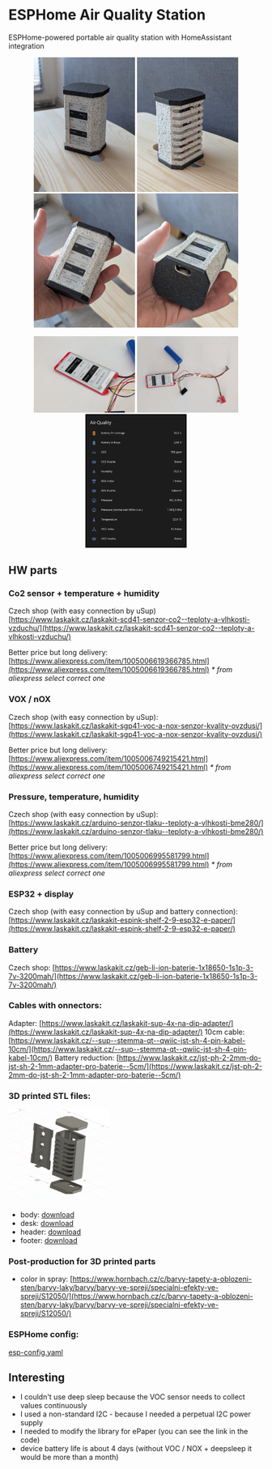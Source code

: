 # ESPHome Air Quality Station
ESPHome-powered portable air quality station with HomeAssistant integration

<p align="center">
  <img src="./img/image-1.jpg" width="200">
  <img src="./img/image-2.jpg" width="200">
  <img src="./img/image-3.jpg" width="200">
  <img src="./img/image-4.jpg" width="200">
</p>

<p align="center">
  <img src="./img/image-5.jpg" width="200">
  <img src="./img/image-6.jpg" width="200">
  <img src="./img/image-7.png" width="200">
</p>

## HW parts

### Co2 sensor + temperature + humidity
Czech shop (with easy connection by uSup) [https://www.laskakit.cz/laskakit-scd41-senzor-co2--teploty-a-vlhkosti-vzduchu/](https://www.laskakit.cz/laskakit-scd41-senzor-co2--teploty-a-vlhkosti-vzduchu/)

Better price but long delivery: [https://www.aliexpress.com/item/1005006619366785.html](https://www.aliexpress.com/item/1005006619366785.html)
_* from aliexpress select correct one_

### VOX / nOX
Czech shop (with easy connection by uSup): [https://www.laskakit.cz/laskakit-sgp41-voc-a-nox-senzor-kvality-ovzdusi/](https://www.laskakit.cz/laskakit-sgp41-voc-a-nox-senzor-kvality-ovzdusi/)

Better price but long delivery: [https://www.aliexpress.com/item/1005006749215421.html](https://www.aliexpress.com/item/1005006749215421.html)
_* from aliexpress select correct one_

### Pressure, temperature, humidity
Czech shop (with easy connection by uSup): [https://www.laskakit.cz/arduino-senzor-tlaku--teploty-a-vlhkosti-bme280/](https://www.laskakit.cz/arduino-senzor-tlaku--teploty-a-vlhkosti-bme280/)

Better price but long delivery: [https://www.aliexpress.com/item/1005006995581799.html](https://www.aliexpress.com/item/1005006995581799.html)
_* from aliexpress select correct one_

### ESP32 + display
Czech shop (with easy connection by uSup and battery connection): [https://www.laskakit.cz/laskakit-espink-shelf-2-9-esp32-e-paper/](https://www.laskakit.cz/laskakit-espink-shelf-2-9-esp32-e-paper/)

### Battery
Czech shop: [https://www.laskakit.cz/geb-li-ion-baterie-1x18650-1s1p-3-7v-3200mah/](https://www.laskakit.cz/geb-li-ion-baterie-1x18650-1s1p-3-7v-3200mah/)

### Cables with onnectors:
Adapter: [https://www.laskakit.cz/laskakit-sup-4x-na-dip-adapter/](https://www.laskakit.cz/laskakit-sup-4x-na-dip-adapter/)
10cm cable: [https://www.laskakit.cz/--sup--stemma-qt--qwiic-jst-sh-4-pin-kabel-10cm/](https://www.laskakit.cz/--sup--stemma-qt--qwiic-jst-sh-4-pin-kabel-10cm/)
Battery reduction: [https://www.laskakit.cz/jst-ph-2-2mm-do-jst-sh-2-1mm-adapter-pro-baterie--5cm/](https://www.laskakit.cz/jst-ph-2-2mm-do-jst-sh-2-1mm-adapter-pro-baterie--5cm/)

### 3D printed STL files:

<img src="./stl/image-stl.png" style="width: 200px;">

* body: [download](./stl/co2-body.stl)
* desk: [download](./stl/co2-desk.stl)
* header: [download](./stl/co2-header.stl)
* footer: [download](./stl/co2-footer.stl)

### Post-production for 3D printed parts

* color in spray: [https://www.hornbach.cz/c/barvy-tapety-a-oblozeni-sten/barvy-laky/barvy/barvy-ve-spreji/specialni-efekty-ve-spreji/S12050/](https://www.hornbach.cz/c/barvy-tapety-a-oblozeni-sten/barvy-laky/barvy/barvy-ve-spreji/specialni-efekty-ve-spreji/S12050/)

### ESPHome config:

[esp-config.yaml](./esp-config.yaml)

## Interesting

* I couldn't use deep sleep because the VOC sensor needs to collect values continuously
* I used a non-standard I2C - because I needed a perpetual I2C power supply
* I needed to modify the library for ePaper (you can see the link in the code)  
* device battery life is about 4 days (without VOC / NOX + deepsleep it would be more than a month)
